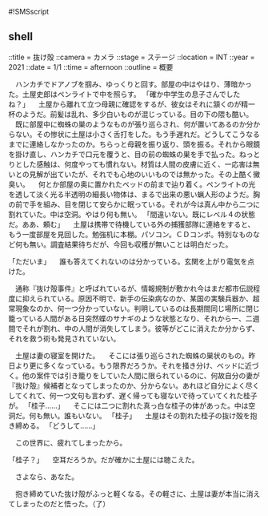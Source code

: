 #!SMSscript

## shell

::title = 抜け殻
::camera = カメラ
::stage = ステージ
::location = INT
::year = 2021
::date = 1/1
::time = afternoon
::outline = 概要

　ハンカチでドアノブを掴み、ゆっくりと回す。部屋の中はやはり、薄暗かった。土屋史郎はペンライトで中を照らす。
「確か中学生の息子さんでしたね？」
　土屋から離れて立つ母親に確認をするが、彼女はそれに頷くのが精一杯のようだ。前髪は乱れ、多少白いものが混じっている。目の下の隈も酷い。
　既に部屋中に蜘蛛の巣のようなものが張り巡らされ、何が置いてあるのか分からない。その惨状に土屋は小さく舌打をした。もう手遅れだ。どうしてこうなるまでに連絡しなかったのか。ちらっと母親を振り返り、頭を振る。それから眼鏡を掛け直し、ハンカチで口元を覆うと、目の前の蜘蛛の巣を手で払った。ねっとりとした感触は、何度やっても慣れない。材質は人間の皮膚に近く、一応害は無いとの見解が出ていたが、それでも心地のいいものでは無かった。その上酷く黴臭い。
　何とか部屋の奥に置かれたベッドの前まで辿り着く。ペンライトの光を透して淡く光る半透明の細長い物体は、まるで出来の悪い蝋人形のようだ。胸の前で手を組み、目を閉じて安らかに眠っている。それが今は真ん中から二つに割れていた。中は空洞。やはり何も無い。
「間違いない。既にレベル４の状態だ。ああ、頼む」
　土屋は携帯で待機している外の捕獲部隊に連絡をすると、もう一度部屋を見回した。勉強机に本棚。パソコン。ＣＤコンポ。特別なものなど何も無い。調査結果待ちだが、今回も収穫が無いことは明白だった。

「ただいま」
　誰も答えてくれないのは分かっている。玄関を上がり電気を点けた。

　通称『抜け殻事件』と呼ばれているが、情報規制が敷かれ今はまだ都市伝説程度に抑えられている。原因不明で、新手の伝染病なのか、某国の実験兵器か、超常現象なのか、何一つ分かっていない。判明しているのは長期間同じ場所に閉じ籠っている人間がある日突然蝶のサナギのような状態となり、それから一、二週間でそれが割れ、中の人間が消失してしまう。彼等がどこに消えたか分からず、それを救う術も発見されていない。

　土屋は妻の寝室を開けた。
　そこには張り巡らされた蜘蛛の巣状のもの。昨日より更に多くなっている。もう限界だろうか。それを掻き分け、ベッドに近づく。他の案件では引き籠りをしていた人間に限られているのに、何故自分の妻が『抜け殻』候補者となってしまったのか、分からない。あれほど自分によく尽くしてくれて、何一つ文句も言わず、遅く帰っても寝ないで待っていてくれた桂子が。
「桂子……」
　そこには二つに割れた真っ白な桂子の体があった。中は空洞だ。何も無い。誰もいない。
「桂子」
　土屋はその割れた桂子の抜け殻を抱き締める。
「どうして……」

　この世界に、疲れてしまったから。

「桂子？」
　空耳だろうか。だが確かに土屋には聴こえた。

　さよなら、あなた。

　抱き締めていた抜け殻がふっと軽くなる。その軽さに、土屋は妻が本当に消えてしまったのだと悟った。（了）


